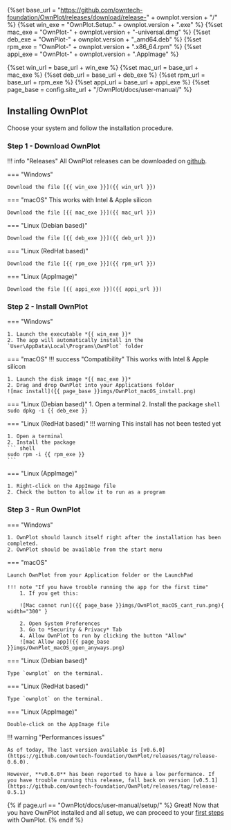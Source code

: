 
{%set base_url =  "https://github.com/owntech-foundation/OwnPlot/releases/download/release-" + ownplot.version  + "/" %}
{%set win_exe = "OwnPlot.Setup." + ownplot.version + ".exe" %}
{%set mac_exe = "OwnPlot-" + ownplot.version + "-universal.dmg" %}
{%set deb_exe = "OwnPlot-" + ownplot.version + "_amd64.deb" %}
{%set rpm_exe = "OwnPlot-" + ownplot.version + ".x86_64.rpm" %}
{%set appi_exe = "OwnPlot-" + ownplot.version + ".AppImage" %}

{%set win_url = base_url + win_exe %}
{%set mac_url = base_url + mac_exe %}
{%set deb_url = base_url + deb_exe %}
{%set rpm_url = base_url + rpm_exe %}
{%set appi_url = base_url + appi_exe %}
{%set page_base = config.site_url + "/OwnPlot/docs/user-manual/" %}

## Installing OwnPlot

Choose your system and follow the installation procedure.

### Step 1 - Download OwnPlot
!!! info "Releases"
	All OwnPlot releases can be downloaded on [github](https://github.com/owntech-foundation/OwnPlot/releases).

=== "Windows"

	Download the file [{{ win_exe }}]({{ win_url }})

=== "macOS"
	This works with Intel & Apple silicon

	Download the file [{{ mac_exe }}]({{ mac_url }})

=== "Linux (Debian based)"

	Download the file [{{ deb_exe }}]({{ deb_url }})


=== "Linux (RedHat based)"

	Download the file [{{ rpm_exe }}]({{ rpm_url }})


=== "Linux (AppImage)"

	Download the file [{{ appi_exe }}]({{ appi_url }})


### Step 2 - Install OwnPlot

=== "Windows"

	1. Launch the executable *{{ win_exe }}*
	2. The app will automatically install in the `User\AppData\Local\Programs\OwnPlot` folder

=== "macOS"
	!!! success "Compatibility"
		This works with Intel & Apple silicon
	
	1. Launch the disk image *{{ mac_exe }}*
	2. Drag and drop OwnPlot into your Applications folder 
	![mac install]({{ page_base }}imgs/OwnPlot_macOS_install.png)

=== "Linux (Debian based)"
	1. Open a terminal
	2. Install the package
	``` shell
	sudo dpkg -i {{ deb_exe }}
	```

=== "Linux (RedHat based)"
	!!! warning
		This install has not been tested yet

	1. Open a terminal
	2. Install the package
	``` shell
	sudo rpm -i {{ rpm_exe }}
	```

=== "Linux (AppImage)"

	1. Right-click on the AppImage file
    2. Check the button to allow it to run as a program

### Step 3 - Run OwnPlot

=== "Windows"

	1. OwnPlot should launch itself right after the installation has been completed.
	2. OwnPlot should be available from the start menu

=== "macOS"

    Launch OwnPlot from your Application folder or the LaunchPad

	!!! note "If you have trouble running the app for the first time"
		1. If you get this:

		![Mac cannot run]({{ page_base }}imgs/OwnPlot_macOS_cant_run.png){ width="300" }

		2. Open System Preferences
		3. Go to *Security & Privacy* Tab
		4. Allow OwnPlot to run by clicking the button "Allow"
		![mac Allow app]({{ page_base }}imgs/OwnPlot_macOS_open_anyways.png)

=== "Linux (Debian based)"

    Type `ownplot` on the terminal.

=== "Linux (RedHat based)"

    Type `ownplot` on the terminal.

=== "Linux (AppImage)"

    Double-click on the AppImage file


!!! warning "Performances issues"

	As of today, The last version available is [v0.6.0](https://github.com/owntech-foundation/OwnPlot/releases/tag/release-0.6.0).

	However, **v0.6.0** has been reported to have a low performance. If you have trouble running this release, fall back on version [v0.5.1](https://github.com/owntech-foundation/OwnPlot/releases/tag/release-0.5.1)

{% if page.url == "OwnPlot/docs/user-manual/setup/" %}
	Great! Now that you have OwnPlot installed and all setup, we can proceed to your [first steps](first-steps.md) with OwnPlot.
{% endif %}